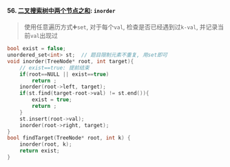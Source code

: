 #### 56. [二叉搜索树中两个节点之和](https://leetcode.cn/problems/opLdQZ/): `inorder`

> 使用任意遍历方式➕`set`, 对于每个`val`, 检查是否已经遇到过`k-val`, 并记录当前`val`出现过

```CPP
bool exist = false;
unordered_set<int> st;  // 题目限制元素不重复, 用set即可
void inorder(TreeNode* root, int target){
    // exist==true: 提前结束
    if(root==NULL || exist==true)
        return ;
    inorder(root->left, target);
    if(st.find(target-root->val) != st.end()){
        exist = true;
        return ;
    }
    st.insert(root->val);
    inorder(root->right, target);
}
bool findTarget(TreeNode* root, int k) {
    inorder(root, k);
    return exist;
}
```